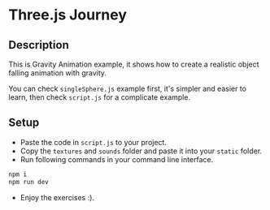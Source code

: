 # Three.js Journey

## Description

This is Gravity Animation example, it shows how to create a realistic object falling animation with gravity.

You can check `singleSphere.js` example first, it's simpler and easier to learn, then check `script.js` for a complicate example.

## Setup

* Paste the code in `script.js` to your project.
* Copy the `textures` and `sounds` folder and paste it into your `static` folder.
* Run following commands in your command line interface.

```bash
npm i
npm run dev
```

* Enjoy the exercises :).